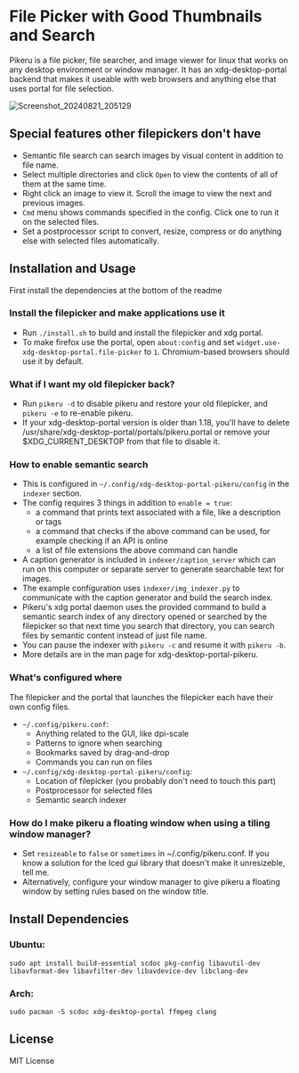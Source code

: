  # File Picker with Good Thumbnails and Search

Pikeru is a file picker, file searcher, and image viewer for linux that works on any desktop environment or window manager. It has an xdg-desktop-portal backend that makes it useable with web browsers and anything else that uses portal for file selection.

![Screenshot_20240821_205129](https://github.com/user-attachments/assets/2c1a8a14-dd88-4454-88f3-e1c7437125b0)


## Special features other filepickers don't have
* Semantic file search can search images by visual content in addition to file name.
* Select multiple directories and click `Open` to view the contents of all of them at the same time.
* Right click an image to view it. Scroll the image to view the next and previous images.
* `Cmd` menu shows commands specified in the config. Click one to run it on the selected files.
* Set a postprocessor script to convert, resize, compress or do anything else with selected files automatically.

## Installation and Usage

First install the dependencies at the bottom of the readme

### Install the filepicker and make applications use it
* Run `./install.sh` to build and install the filepicker and xdg portal.
* To make firefox use the portal, open `about:config` and set `widget.use-xdg-desktop-portal.file-picker` to `1`. Chromium-based browsers should use it by default.

### What if I want my old filepicker back?
* Run `pikeru -d` to disable pikeru and restore your old filepicker, and `pikeru -e` to re-enable pikeru.
* If your xdg-desktop-portal version is older than 1.18, you'll have to delete /usr/share/xdg-desktop-portal/portals/pikeru.portal or remove your $XDG_CURRENT_DESKTOP from that file to disable it.

### How to enable semantic search
* This is configured in `~/.config/xdg-desktop-portal-pikeru/config` in the `indexer` section.
* The config requires 3 things in addition to `enable = true`:
    * a command that prints text associated with a file, like a description or tags
    * a command that checks if the above command can be used, for example checking if an API is online
    * a list of file extensions the above command can handle
* A caption generator is included in `indexer/caption_server` which can run on this computer or separate server to generate searchable text for images.
* The example configuration uses `indexer/img_indexer.py` to communicate with the caption generator and build the search index.
* Pikeru's xdg portal daemon uses the provided command to build a semantic search index of any directory opened or searched by the filepicker so that next time you search that directory, you can search files by semantic content instead of just file name.
* You can pause the indexer with `pikeru -c` and resume it with `pikeru -b`.
* More details are in the man page for xdg-desktop-portal-pikeru.

### What's configured where
The filepicker and the portal that launches the filepicker each have their own config files.
* `~/.config/pikeru.conf`:
    * Anything related to the GUI, like dpi-scale
    * Patterns to ignore when searching
    * Bookmarks saved by drag-and-drop
    * Commands you can run on files
* `~/.config/xdg-desktop-portal-pikeru/config`:
    * Location of filepicker (you probably don't need to touch this part)
    * Postprocessor for selected files
    * Semantic search indexer

### How do I make pikeru a floating window when using a tiling window manager?
* Set `resizeable` to `false` or `sometimes` in ~/.config/pikeru.conf. If you know a solution for the Iced gui library that doesn't make it unresizeble, tell me.
* Alternatively, configure your window manager to give pikeru a floating window by setting rules based on the window title.

## Install Dependencies

### Ubuntu:
```
sudo apt install build-essential scdoc pkg-config libavutil-dev libavformat-dev libavfilter-dev libavdevice-dev libclang-dev
```

### Arch:
```
sudo pacman -S scdoc xdg-desktop-portal ffmpeg clang
```

## License
MIT License
